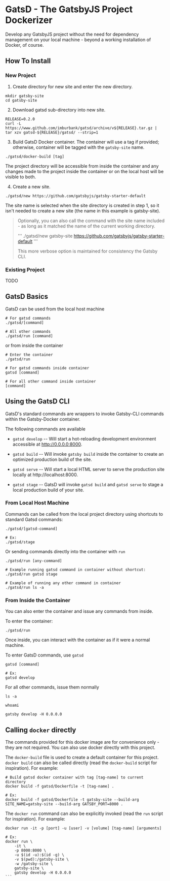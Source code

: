 # GatsD - The GatsbyJS Project Dockerizer

Develop any GatsbyJS project without the need for dependency management on your local machine - beyond a working installation of Docker, of course.

## How To Install

### New Project

1.  Create directory for new site and enter the new directory.

```
mkdir gatsby-site
cd gatsby-site
```

2.  Download gatsd sub-directory into new site.

```
RELEASE=0.2.0
curl -L https://www.github.com/imburbank/gatsd/archive/v${RELEASE}.tar.gz | tar xzv gatsd-${RELEASE}/gatsd/ --strip=1
```

3. Build GatsD Docker container. The container will use a tag if provided; otherwise, container will be tagged with the `gatsby-site` name.

```
./gatsd/docker-build [tag]
```

The project directory will be accessible from inside the container and any changes made to the project inside the container or on the local host will be visible to both.

4.  Create a new site.

```
./gatsd/new https://github.com/gatsbyjs/gatsby-starter-default
```

The site name is selected when the site directory is created in step 1, so it isn't needed to create a new site (the name in this example is gatsby-site).

> Optionally, you can also call the command with the site name included - as long as it matched the name of the current working directory. 
> 
> '''
> ./gatsd/new gatsby-site https://github.com/gatsbyjs/gatsby-starter-default
> '''
>
> This more verbose option is maintained for consistency the Gatsby CLI.

### Existing Project

TODO

## GatsD Basics

GatsD can be used from the local host machine
```
# For gatsd commands
./gatsd/[command]

# All other commands
./gatsd/run [command]
```

or from inside the container

```
# Enter the container
./gatsd/run

# For gatsd commands inside container
gatsd [command]

# For all other command inside container
[command]
```

## Using the GatsD CLI

GatsD's standard commands are wrappers to invoke Gatsby-CLI commands within the Gatsby-Docker container. 


The following commands are available

-   `gatsd develop` -- Will start a hot-reloading development environment accessible at http://0.0.0.0:8000.

-   `gatsd build` -- Will invoke `gatsby build` inside the container to create an optimized production build of the site.

-   `gatsd serve` -- Will start a local HTML server to serve the production site locally at http://localhost:8000.

-   `gatsd stage` -- GatsD will invoke `gatsd build` and `gatsd serve` to stage a local production build of your site.

### From Local Host Machine

Commands can be called from the local project directory using shortcuts to standard Gatsd commands:
```
./gatsd/[gatsd-command]

# Ex:
./gatsd/stage
```

Or sending commands directly into the container with `run`
```
./gatsd/run [any-command]

# Example running gatsd command in container without shortcut:
./gatsd/run gatsd stage

# Example of running any other command in container
./gatsd/run ls -a
```

### From Inside the Container

You can also enter the container and issue any commands from inside.

To enter the container:
```
./gatsd/run
```

Once inside, you can interact with the container as if it were a normal machine.

To enter GatsD commands, use `gatsd`
```
gatsd [command]

# Ex:
gatsd develop
```

For all other commands, issue them normally
```
ls -a

whoami

gatsby develop -H 0.0.0.0
```

## Calling `docker` directly

The commands provided for this docker image are for convenience only - they are not required. You can also use docker directly with this project.

The `docker-build` file is used to create a default container for this project. `docker build` can also be called directly (read the `docker-build` script for inspiration). For example:

```
# Build gatsd docker container with tag [tag-name] to current directory
docker build -f gatsd/Dockerfile -t [tag-name] .

# Ex:
docker build -f gatsd/Dockerfile -t gatsby-site --build-arg SITE_NAME=gatsby-site --build-arg GATSBY_PORT=8000 .
```

The `docker run` command can also be explicitly invoked (read the `run` script for inspiration). For example:

````
docker run -it -p [port] -u [user] -v [volume] [tag-name] [arguments]

# Ex: 
docker run \
	-it \
	-p 8000:8000 \
	-u $(id -u):$(id -g) \
	-v $(pwd):/gatsby-site \
	-w /gatsby-site \
	gatsby-site \
	gatsby develop -H 0.0.0.0
```